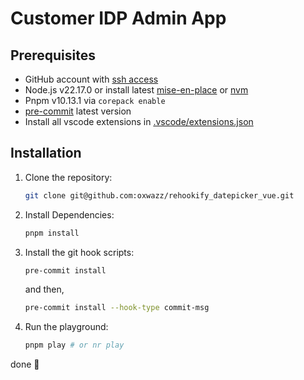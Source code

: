 # Customer IDP Admin App

## Prerequisites

- GitHub account with [ssh access](https://docs.github.com/en/authentication/connecting-to-github-with-ssh/adding-a-new-ssh-key-to-your-github-account)
- Node.js v22.17.0 or install latest [mise-en-place](https://mise.jdx.dev/installing-mise.html) or [nvm](https://github.com/nvm-sh/nvm?tab=readme-ov-file#installing-and-updating)
- Pnpm v10.13.1 via `corepack enable`
- [pre-commit](https://pre-commit.com/#install) latest version
- Install all vscode extensions in [.vscode/extensions.json](./.vscode/extensions.json)

## Installation

1. Clone the repository:

   ```bash
   git clone git@github.com:oxwazz/rehookify_datepicker_vue.git
   ```

1. Install Dependencies:

   ```bash
   pnpm install
   ```

1. Install the git hook scripts:

   ```bash
   pre-commit install
   ```

   and then,

   ```bash
   pre-commit install --hook-type commit-msg
   ```

1. Run the playground:

   ```bash
   pnpm play # or nr play
   ```

done 🎉

